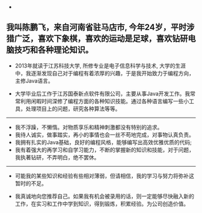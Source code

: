 -
我叫陈鹏飞，来自河南省驻马店市,  今年24岁，平时涉猎广泛，喜欢下象棋，喜欢的运动是足球，喜欢钻研电脑技巧和各种理论知识。
---
- 2013年就读于江苏科技大学, 所修专业是电子信息科学与技术, 大学的生涯中，我逐渐发现自己对于编程有着浓厚的兴趣，于是我开始致力于编程方向，主修Java语言。

- 大学毕业后工作于江苏国泰新点软件有限公司，主要从事Java开发工作。我常常利用闲暇时间深修了编程方面的各种知识技能。通过各种语言编写一些小工具，处理项目上的问题，研究各种算法等等。
---
- 我不浮躁，不懒惰。对物质享乐和精神刺激都没有特别的追求。
- 我待人诚实，做事踏实，再小的事情也会一丝不苟地完成，对事物认真负责。
- 我拥有扎实的Java基础，良好的编程风格，能够编写出高效优雅优质的代码;
- 我有着强大的再学习和自学习能力，不断的掌握新的知识和技能，对于问题，我执著钻研，不弄明白，绝不罢休。
---
- 可能我的某些知识和经验有些相对薄弱，但请相信，我的学习与努力将弥补这暂时的不足。

- 我真诚地向您推荐自己。如果我有机会被录用的话，则一定能够尽快融入新的工作，在实习和工作中学到知识，得到锻炼，积累经验。为公司创造价值。
